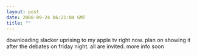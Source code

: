 ```yaml
---
layout: post
date: 2008-09-24 06:21:04 GMT
title: ""
---
```

downloading slacker uprising to my apple tv right now. plan on showing it after the debates on friday night. all are invited. more info soon